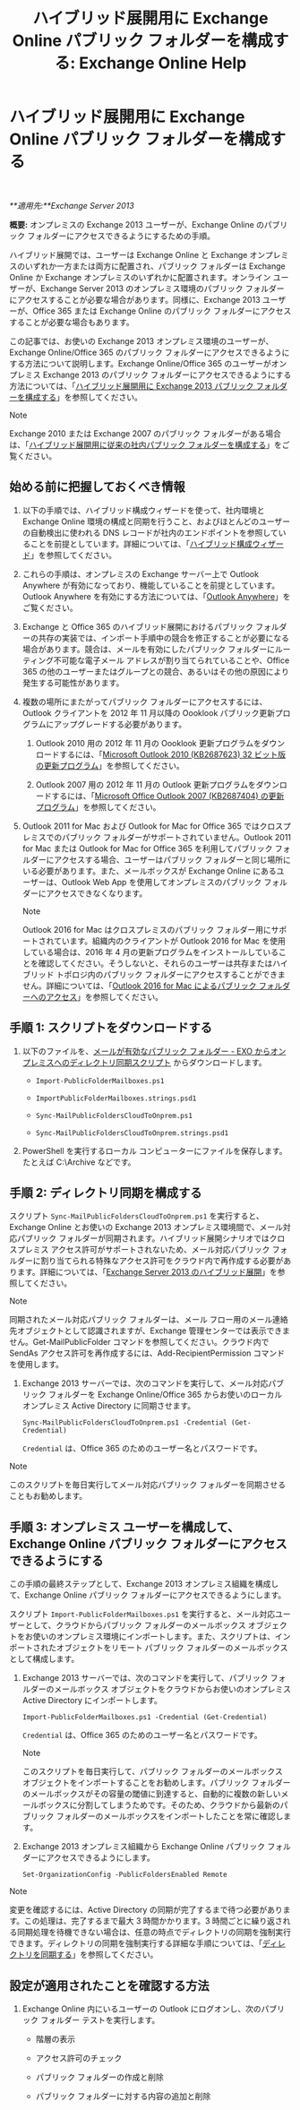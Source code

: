 ﻿---
title: 'ハイブリッド展開用に Exchange Online パブリック フォルダーを構成する: Exchange Online Help'
TOCTitle: ハイブリッド展開用に Exchange Online パブリック フォルダーを構成する
ms:assetid: d979edb3-967b-4431-8beb-0c236bf7f56d
ms:mtpsurl: https://technet.microsoft.com/ja-jp/library/Mt729076(v=EXCHG.150)
ms:contentKeyID: 72768739
ms.date: 05/22/2018
mtps_version: v=EXCHG.150
ms.translationtype: HT
---

# ハイブリッド展開用に Exchange Online パブリック フォルダーを構成する

 

_**適用先:**Exchange Server 2013_

**概要:** オンプレミスの Exchange 2013 ユーザーが、Exchange Online のパブリック フォルダーにアクセスできるようにするための手順。

ハイブリッド展開では、ユーザーは Exchange Online と Exchange オンプレミスのいずれか一方または両方に配置され、パブリック フォルダーは Exchange Online か Exchange オンプレミスのいずれかに配置されます。オンライン ユーザーが、Exchange Server 2013 のオンプレミス環境のパブリック フォルダーにアクセスすることが必要な場合があります。同様に、Exchange 2013 ユーザーが、Office 365 または Exchange Online のパブリック フォルダーにアクセスすることが必要な場合もあります。

この記事では、お使いの Exchange 2013 オンプレミス環境のユーザーが、Exchange Online/Office 365 のパブリック フォルダーにアクセスできるようにする方法について説明します。Exchange Online/Office 365 のユーザーがオンプレミス Exchange 2013 のパブリック フォルダーにアクセスできるようにする方法については、「[ハイブリッド展開用に Exchange 2013 パブリック フォルダーを構成する](configure-exchange-2013-public-folders-for-a-hybrid-deployment-exchange-2013-help.md)」を参照してください。


> [!NOTE]
> Exchange 2010 または Exchange 2007 のパブリック フォルダーがある場合は、「<A href="configure-legacy-on-premises-public-folders-for-a-hybrid-deployment-exchange-2013-help.md">ハイブリッド展開用に従来の社内パブリック フォルダーを構成する</A>」をご覧ください。



## 始める前に把握しておくべき情報

1.  以下の手順では、ハイブリッド構成ウィザードを使って、社内環境と Exchange Online 環境の構成と同期を行うこと、およびほとんどのユーザーの自動検出に使われる DNS レコードが社内のエンドポイントを参照していることを前提としています。詳細については、「[ハイブリッド構成ウィザード](hybrid-configuration-wizard-exchange-2013-help.md)」を参照してください。

2.  これらの手順は、オンプレミスの Exchange サーバー上で Outlook Anywhere が有効になっており、機能していることを前提としています。Outlook Anywhere を有効にする方法については、「[Outlook Anywhere](https://technet.microsoft.com/ja-jp/library/bb123741\(v=exchg.150\))」をご覧ください。

3.  Exchange と Office 365 のハイブリッド展開におけるパブリック フォルダーの共存の実装では、インポート手順中の競合を修正することが必要になる場合があります。競合は、メールを有効にしたパブリック フォルダーにルーティング不可能な電子メール アドレスが割り当てられていることや、Office 365 の他のユーザーまたはグループとの競合、あるいはその他の原因により発生する可能性があります。

4.  複数の場所にまたがってパブリック フォルダーにアクセスするには、Outlook クライアントを 2012 年 11 月以降の Oooklook パブリック更新プログラムにアップグレードする必要があります。
    
    1.  Outlook 2010 用の 2012 年 11 月の Oooklook 更新プログラムをダウンロードするには、「[Microsoft Outlook 2010 (KB2687623) 32 ビット版の更新プログラム](https://www.microsoft.com/ja-jp/download/details.aspx?id=35702)」を参照してください。
    
    2.  Outlook 2007 用の 2012 年 11 月の Outlook 更新プログラムをダウンロードするには、「[Microsoft Office Outlook 2007 (KB2687404) の更新プログラム](https://www.microsoft.com/ja-jp/download/details.aspx?id=35718)」を参照してください。

5.  Outlook 2011 for Mac および Outlook for Mac for Office 365 ではクロスプレミスでのパブリック フォルダーがサポートされていません。Outlook 2011 for Mac または Outlook for Mac for Office 365 を利用してパブリック フォルダーにアクセスする場合、ユーザーはパブリック フォルダーと同じ場所にいる必要があります。また、メールボックスが Exchange Online にあるユーザーは、Outlook Web App を使用してオンプレミスのパブリック フォルダーにアクセスできなくなります。
    

    > [!NOTE]
    > Outlook 2016 for Mac はクロスプレミスのパブリック フォルダー用にサポートされています。組織内のクライアントが Outlook 2016 for Mac を使用している場合は、2016 年 4 月の更新プログラムをインストールしていることを確認してください。そうしないと、それらのユーザーは共存またはハイブリッド トポロジ内のパブリック フォルダーにアクセスすることができません。詳細については、「<A href="https://technet.microsoft.com/ja-jp/library/mt788631(v=exchg.150)">Outlook 2016 for Mac によるパブリック フォルダーへのアクセス</A>」を参照してください。



## 手順 1: スクリプトをダウンロードする

1.  以下のファイルを、[メールが有効なパブリック フォルダー - EXO からオンプレミスへのディレクトリ同期スクリプト](https://go.microsoft.com/fwlink/p/?linkid=797795) からダウンロードします。
    
      - `Import-PublicFolderMailboxes.ps1`
    
      - `ImportPublicFolderMailboxes.strings.psd1`
    
      - `Sync-MailPublicFoldersCloudToOnprem.ps1`
    
      - `Sync-MailPublicFoldersCloudToOnprem.strings.psd1`

2.  PowerShell を実行するローカル コンピューターにファイルを保存します。たとえば C:\\Archive などです。

## 手順 2: ディレクトリ同期を構成する

スクリプト `Sync-MailPublicFoldersCloudToOnprem.ps1` を実行すると、Exchange Online とお使いの Exchange 2013 オンプレミス環境間で、メール対応パブリック フォルダーが同期されます。ハイブリッド展開シナリオではクロスプレミス アクセス許可がサポートされないため、メール対応パブリック フォルダーに割り当てられる特殊なアクセス許可をクラウド内で再作成する必要があります。詳細については、「[Exchange Server 2013 のハイブリッド展開](exchange-server-hybrid-deployments-exchange-2013-help.md)」を参照してください。


> [!NOTE]
> 同期されたメール対応パブリック フォルダーは、メール フロー用のメール連絡先オブジェクトとして認識されますが、Exchange 管理センターでは表示できません。Get-MailPublicFolder コマンドを参照してください。クラウド内で SendAs アクセス許可を再作成するには、Add-RecipientPermission コマンドを使用します。



1.  Exchange 2013 サーバーでは、次のコマンドを実行して、メール対応パブリック フォルダーを Exchange Online/Office 365 からお使いのローカル オンプレミス Active Directory に同期させます。
    
        Sync-MailPublicFoldersCloudToOnprem.ps1 -Credential (Get-Credential)
    
    `Credential` は、Office 365 のためのユーザー名とパスワードです。


> [!NOTE]
> このスクリプトを毎日実行してメール対応パブリック フォルダーを同期させることもお勧めします。



## 手順 3: オンプレミス ユーザーを構成して、Exchange Online パブリック フォルダーにアクセスできるようにする

この手順の最終ステップとして、Exchange 2013 オンプレミス組織を構成して、Exchange Online パブリック フォルダーにアクセスできるようにします。

スクリプト `Import-PublicFolderMailboxes.ps1` を実行すると、メール対応ユーザーとして、クラウドからパブリック フォルダーのメールボックス オブジェクトをお使いのオンプレミス環境にインポートします。また、スクリプトは、インポートされたオブジェクトをリモート パブリック フォルダーのメールボックスとして構成します。

1.  Exchange 2013 サーバーでは、次のコマンドを実行して、パブリック フォルダーのメールボックス オブジェクトをクラウドからお使いのオンプレミス Active Directory にインポートします。
    
        Import-PublicFolderMailboxes.ps1 -Credential (Get-Credential)
    
    `Credential` は、Office 365 のためのユーザー名とパスワードです。
    

    > [!NOTE]
    > このスクリプトを毎日実行して、パブリック フォルダーのメールボックス オブジェクトをインポートすることをお勧めします。パブリック フォルダーのメールボックスがその容量の閾値に到達すると、自動的に複数の新しいメールボックスに分割してしまうためです。そのため、クラウドから最新のパブリック フォルダーのメールボックスをインポートしたことを常に確認します。



2.  Exchange 2013 オンプレミス組織から Exchange Online パブリック フォルダーにアクセスできるようにします。
    
        Set-OrganizationConfig -PublicFoldersEnabled Remote


> [!NOTE]
> 変更を確認するには、Active Directory の同期が完了するまで待つ必要があります。この処理は、完了するまで最大 3 時間かかります。3 時間ごとに繰り返される同期処理を待機できない場合は、任意の時点でディレクトリの同期を強制実行できます。ディレクトリの同期を強制実行する詳細な手順については、「<A href="http://technet.microsoft.com/ja-jp/library/jj151771.aspx">ディレクトリを同期する</A>」を参照してください。



## 設定が適用されたことを確認する方法

1.  Exchange Online 内にいるユーザーの Outlook にログオンし、次のパブリック フォルダー テストを実行します。
    
      - 階層の表示
    
      - アクセス許可のチェック
    
      - パブリック フォルダーの作成と削除
    
      - パブリック フォルダーに対する内容の追加と削除

